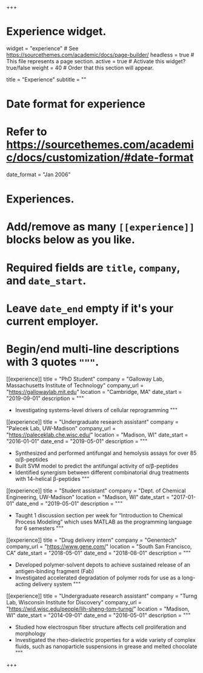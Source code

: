 +++
# Experience widget.
widget = "experience"  # See https://sourcethemes.com/academic/docs/page-builder/
headless = true  # This file represents a page section.
active = true  # Activate this widget? true/false
weight = 40  # Order that this section will appear.

title = "Experience"
subtitle = ""

# Date format for experience
#   Refer to https://sourcethemes.com/academic/docs/customization/#date-format
date_format = "Jan 2006"

# Experiences.
#   Add/remove as many `[[experience]]` blocks below as you like.
#   Required fields are `title`, `company`, and `date_start`.
#   Leave `date_end` empty if it's your current employer.
#   Begin/end multi-line descriptions with 3 quotes `"""`.
[[experience]]
  title = "PhD Student"
  company = "Galloway Lab, Massachusetts Institute of Technology"
  company_url = "https://gallowaylab.mit.edu"
  location = "Cambridge, MA"
  date_start = "2019-09-01"
  description = """
  - Investigating systems-level drivers of cellular reprogramming
  """

[[experience]]
  title = "Undergraduate research assistant"
  company = "Palecek Lab, UW-Madison"
  company_url = "https://paleceklab.che.wisc.edu/"
  location = "Madison, WI"
  date_start = "2016-01-01"
  date_end = "2019-05-01"
  description = """
  - Synthesized and performed antifungal and hemolysis assays for over 85 α/β-peptides
  - Built SVM model to predict the antifungal activity of α/β-peptides
  - Identified synergism between different combinatorial drug treatments with 14-helical β-peptides
  """

[[experience]]
  title = "Student assistant"
  company = "Dept. of Chemical Engineering, UW-Madison"
  location = "Madison, WI"
  date_start = "2017-01-01"
  date_end = "2019-05-01"
  description = """
  - Taught 1 discussion section per week for “Introduction to Chemical Process Modeling” which uses MATLAB as the programming language for 6 semesters
  """

[[experience]]
  title = "Drug delivery intern"
  company = "Genentech"
  company_url = "https://www.gene.com/"
  location = "South San Francisco, CA"
  date_start = "2018-05-01"
  date_end = "2018-08-01"
  description = """
  - Developed polymer-solvent depots to achieve sustained release of an antigen-binding fragment (Fab)
  - Investigated accelerated degradation of polymer rods for use as a long-acting delivery system
  """
  
[[experience]]
  title = "Undergraduate research assistant"
  company = "Turng Lab, Wisconsin Institute for Discovery"
  company_url = "https://wid.wisc.edu/people/lih-sheng-tom-turng/"
  location = "Madison, WI"
  date_start = "2014-09-01"
  date_end = "2016-05-01"
  description = """
  - Studied how electrospun fiber structure affects cell proliferation and morphology
  - Investigated the rheo-dielectric properties for a wide variety of complex fluids, such as nanoparticle suspensions in grease and melted chocolate
  """
  

+++
